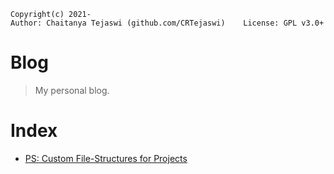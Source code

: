     Copyright(c) 2021-
    Author: Chaitanya Tejaswi (github.com/CRTejaswi)    License: GPL v3.0+

# Blog
> My personal blog.

# Index

- [PS: Custom File-Structures for Projects](13-02-2021.md)
